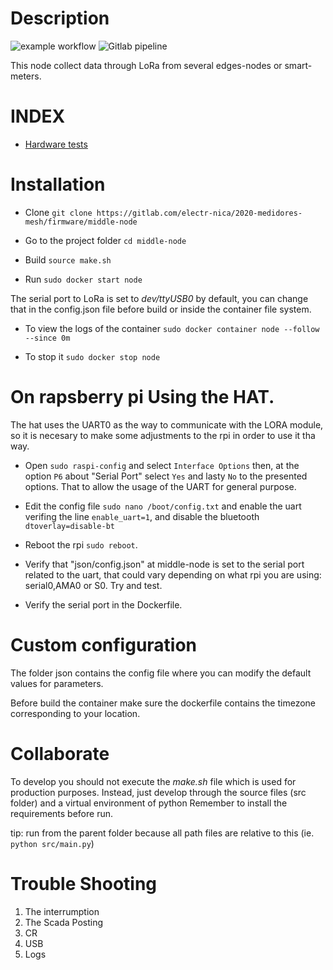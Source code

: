 # Description
![example workflow](https://github.com/AdrianVazquezMejia/middle-node/actions/workflows/python-app.yml/badge.svg)
![Gitlab pipeline](https://gitlab.com/electr-nica/desarrollohardware/middle-node/badges/master/pipeline.svg)


This node collect data through LoRa from several edges-nodes or smart-meters.
# INDEX

* [Hardware tests](docs/hardware_test.md) 

# Installation

* Clone `git clone https://gitlab.com/electr-nica/2020-medidores-mesh/firmware/middle-node`

* Go to the project folder `cd middle-node`

* Build `source make.sh`

* Run `sudo docker start node`

The serial port to  LoRa is set to *dev/ttyUSB0* by default, you can change that
in the config.json file before build or inside the container file system.

* To view the logs of the container `sudo docker container node --follow --since 0m`

* To stop it `sudo docker stop node`

# On rapsberry pi Using the HAT.

The hat uses the UART0 as the way to communicate with the LORA module, so it is necesary to make some adjustments 
to the rpi in order to use it tha way.

* Open `sudo raspi-config` and select `Interface Options` then, at the option `P6` about "Serial Port" select `Yes` and lasty `No` to the presented options. That to allow the usage of the UART for general purpose.

* Edit the config file `sudo nano /boot/config.txt` and enable the uart verifing the line `enable_uart=1`, and disable the bluetooth `dtoverlay=disable-bt`

* Reboot the rpi `sudo reboot`.

* Verify that "json/config.json" at middle-node is set to the serial port related to the uart, that could vary depending on what rpi you are using: serial0,AMA0 or S0. Try and test.

* Verify the serial port in the Dockerfile.




#  Custom configuration

The folder json contains the config file where you can modify the default values for parameters.

Before build the container make sure the dockerfile contains the timezone corresponding to your location.

# Collaborate

To develop you should not execute the *make.sh* file which is used for production purposes.
Instead, just develop through the source files (src folder) and a virtual environment of python  Remember to install the requirements before run.

tip: run from the parent folder because all path files are relative to this (ie. `python src/main.py`)

# Trouble Shooting

1. The interrumption
2. The Scada Posting
3. CR
4. USB
5. Logs
